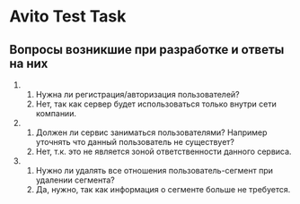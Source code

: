 # Avito Test Task

## Вопросы возникшие при разработке и ответы на них
1. 
   1. Нужна ли регистрация/авторизация пользователей?
   2. Нет, так как сервер будет использоваться только внутри сети компании.
2. 
   1. Должен ли сервис заниматься пользователями? Например уточнять что данный пользователь не существует?
   2. Нет, т.к. это не является зоной ответственности данного сервиса.
3. 
   1. Нужно ли удалять все отношения пользователь-сегмент при удалении сегмента?
   2. Да, нужно, так как информация о сегменте больше не требуется.